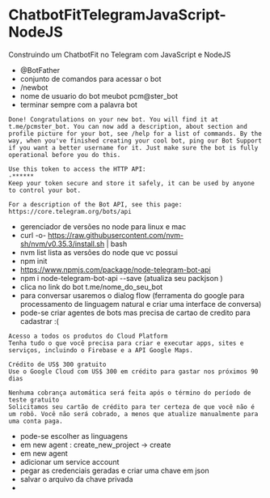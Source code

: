 # ChatbotFitTelegramJavaScript-NodeJS
Construindo um ChatbotFit no Telegram com JavaScript e NodeJS

- @BotFather 
- conjunto de comandos para acessar o bot 
-  /newbot
- nome de usuario do bot meubot pcm@ster_bot
- terminar sempre com a palavra bot 
```
Done! Congratulations on your new bot. You will find it at t.me/pcmster_bot. You can now add a description, about section and profile picture for your bot, see /help for a list of commands. By the way, when you've finished creating your cool bot, ping our Bot Support if you want a better username for it. Just make sure the bot is fully operational before you do this.

Use this token to access the HTTP API:
-******
Keep your token secure and store it safely, it can be used by anyone to control your bot.

For a description of the Bot API, see this page: https://core.telegram.org/bots/api
``` 

- gerenciador de versões no node para linux e mac 
-  curl -o- https://raw.githubusercontent.com/nvm-sh/nvm/v0.35.3/install.sh | bash
- nvm list lista as versões do node que vc possui 
- npm init
- https://www.npmjs.com/package/node-telegram-bot-api
- npm i node-telegram-bot-api --save (atualiza seu packjson )
- clica no link do bot t.me/nome_do_seu_bot
- para conversar usaremos o dialog flow (ferramenta do google para processamento de linguagem natural e criar uma interface de conversa)
- pode-se criar agentes de bots mas precisa de cartao de credito para cadastrar :( 
```
Acesso a todos os produtos do Cloud Platform
Tenha tudo o que você precisa para criar e executar apps, sites e serviços, incluindo o Firebase e a API Google Maps.

Crédito de US$ 300 gratuito
Use o Google Cloud com US$ 300 em crédito para gastar nos próximos 90 dias

Nenhuma cobrança automática será feita após o término do período de teste gratuito
Solicitamos seu cartão de crédito para ter certeza de que você não é um robô. Você não será cobrado, a menos que atualize manualmente para uma conta paga.
```
- pode-se escolher as linguagens 
- em new agent : create_new_project -> create 
- em new agent 
- adicionar um service account 
- pegar as credenciais geradas e criar uma chave em json 
- salvar o arquivo da chave privada 
- 